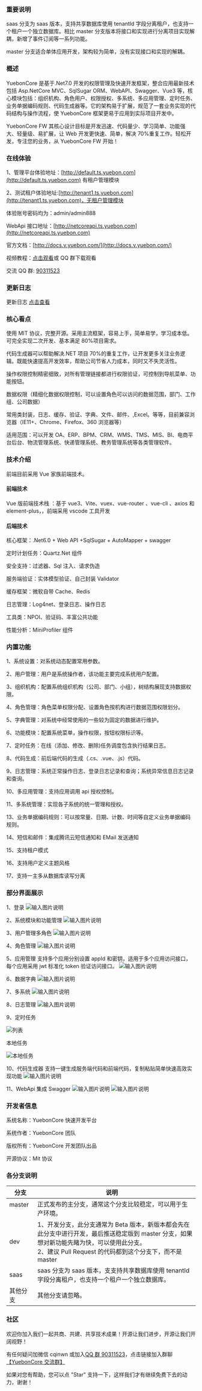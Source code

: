 ### 重要说明

saas 分支为 saas 版本，支持共享数据库使用 tenantId 字段分离租户，也支持一个租户一个独立数据库。相比 master 分支版本将接口和实现进行分离项目实现解耦，新增了事件订阅等一系列功能。

master 分支适合单体应用开发，架构较为简单，没有实现接口和实现的解耦。

### 概述

YuebonCore 是基于.Net7.0 开发的权限管理及快速开发框架，整合应用最新技术包括 Asp.NetCore MVC、SqlSugar ORM、WebAPI、Swagger、Vue3 等，核心模块包括：组织机构、角色用户、权限授权、多系统、多应用管理、定时任务、业务单据编码规则、代码生成器等。它的架构易于扩展，规范了一套业务实现的代码结构与操作流程，使 YuebonCore 框架更易于应用到实际项目开发中。

YuebonCore FW 其核心设计目标是开发迅速、代码量少、学习简单、功能强大、轻量级、易扩展，让 Web 开发更快速、简单，解决 70%重复工作。轻松开发，专注您的业务，从 YuebonCore FW 开始！

### 在线体验

1、管理平台体验地址：[http://default.ts.yuebon.com](http://default.ts.yuebon.com) 有租户管理模块

2、测试租户体验地址:[http://tenant1.ts.yuebon.com](http://tenant1.ts.yuebon.com)，无租户管理模块

体验账号密码均为：admin/admin888

WebApi 接口地址：[http://netcoreapi.ts.yuebon.com](http://netcoreapi.ts.yuebon.com)

官方文档：[http://docs.v.yuebon.com/](http://docs.v.yuebon.com/)

视频教程：[点击观看](https://space.bilibili.com/1615836206)或 QQ 群下载观看

交流 QQ 群: [90311523](https://jq.qq.com/?_wv=1027&k=p6IUTzDF)

### 更新日志

更新日志 [点击查看](https://gitee.com/yuebon/YuebonNetCore/commits/master)

### 核心看点

使用 MIT 协议，完整开源。采用主流框架，容易上手，简单易学，学习成本低。可完全实现二次开发、基本满足 80%项目需求。

代码生成器可以帮助解决.NET 项目 70%的重复工作，让开发更多关注业务逻辑。既能快速提高开发效率，帮助公司节省人力成本，同时又不失灵活性。

操作权限控制精密细致，对所有管理链接都进行权限验证，可控制到导航菜单、功能按钮。

数据权限（精细化数据权限控制，可以设置角色可以访问的数据范围，部门、工作组、公司数据）

常用类封装，日志、缓存、验证、字典、文件、邮件、,Excel。等等，目前兼容浏览器（IE11+、Chrome、Firefox、360 浏览器等）

适用范围：可以开发 OA、ERP、BPM、CRM、WMS、TMS、MIS、BI、电商平台后台、物流管理系统、快递管理系统、教务管理系统等各类管理软件。

### 技术介绍

前端目前采用 Vue 家族前端技术。

#### 前端技术

Vue 版前端技术栈 ：基于 vue3、Vite、vuex、vue-router 、vue-cli 、axios 和 element-plus，，前端采用 vscode 工具开发

#### 后端技术

核心框架：.Net6.0 + Web API +SqlSugar + AutoMapper + swagger

定时计划任务：Quartz.Net 组件

安全支持：过滤器、Sql 注入、请求伪造

服务端验证：实体模型验证、自己封装 Validator

缓存框架：微软自带 Cache、Redis

日志管理：Log4net、登录日志、操作日志

工具类：NPOI、验证码、丰富公共功能

性能分析：MiniProfiler 组件

### 内置功能

1、系统设置：对系统动态配置常用参数。

2、用户管理：用户是系统操作者，该功能主要完成系统用户配置。

3、组织机构：配置系统组织机构（公司、部门、小组），树结构展现支持数据权限。

4、角色管理：角色菜单权限分配、设置角色按机构进行数据范围权限划分。

5、字典管理：对系统中经常使用的一些较为固定的数据进行维护。

6、功能模块：配置系统菜单，操作权限，按钮权限标识等。

7、定时任务：在线（添加、修改、删除)任务调度包含执行结果日志。

8、代码生成：前后端代码的生成（.cs、.vue、.js）代码。

9、日志管理：系统正常操作日志、登录日志记录和查询；系统异常信息日志记录和查询。

10、多应用管理：支持应用调用 api 授权控制。

11、多系统管理：实现各子系统的统一管理和授权。

13、业务单据编码规则：可以按常量、日期、计数、时间等自定义业务单据编码规则。

14、短信和邮件：集成腾讯云短信通知和 EMail 发送通知

15、支持租户模式

16、支持用户定义主题风格

17、支持一主多从数据库读写分离

### 部分界面展示

1、登录
![输入图片说明](https://images.gitee.com/uploads/images/2021/0124/092120_64eb54dc_1017224.png "1、登录.jpg")

2、系统模块和功能管理
![输入图片说明](https://images.gitee.com/uploads/images/2021/0124/092135_56b7d10b_1017224.png "4.png")

3、用户管理多角色
![输入图片说明](https://images.gitee.com/uploads/images/2020/0423/211818_f13ba83a_1017224.png "用户管理多角色.png")

4、角色管理
![输入图片说明](https://images.gitee.com/uploads/images/2020/0423/211842_be7657c3_1017224.png "2.png")

5、应用管理
支持多个应用分别设置 appId 和密钥，适用于多个应用访问接口，每个应用采用 jwt 标准化 token 验证访问接口。
![输入图片说明](https://images.gitee.com/uploads/images/2020/0423/211927_40dbbbf1_1017224.png "应用管理.png")

6、数据字典
![输入图片说明](https://images.gitee.com/uploads/images/2020/0423/212216_0a8dc479_1017224.png "3.png")

7、多系统
![输入图片说明](https://images.gitee.com/uploads/images/2020/0423/212234_a23c3a34_1017224.png "多子系统管理.png")

8、日志管理
![输入图片说明](https://images.gitee.com/uploads/images/2020/0423/212256_8a482274_1017224.png "日志管理.png")

9、定时任务

![列表](https://images.gitee.com/uploads/images/2020/0930/145634_ed46d73b_1017224.png "屏幕截图.png")

本地任务

![本地任务](https://images.gitee.com/uploads/images/2021/0124/092152_d941062d_1017224.png "屏幕截图.png")

10、代码生成器
支持一键生成服务端代码和前端代码，复制粘贴简单快速高效实现功能
![输入图片说明](https://images.gitee.com/uploads/images/2021/0124/092205_a7c39eae_1017224.png "代码生成器.png")

11、WebApi 集成 Swagger
![输入图片说明](https://images.gitee.com/uploads/images/2018/0719/120718_772240d6_1017224.png "9 webapi.png")
![输入图片说明](https://images.gitee.com/uploads/images/2018/0719/120732_0776845c_1017224.png "9-1 webapi.png")

### 开发者信息

系统名称：YuebonCore 快速开发平台

系统作者：YuebonCore 团队

版权所有：YuebonCore 开发团队出品

开源协议：Mit 协议

### 各分支说明

|   分支     |     说明                                                                                                                                                                                                 |
| ---------- | -------------------------------------------------------------------------------------------------------------------------------------------------------------------------------------------------------- |
| master     | 正式发布的主分支，通常这个分支比较稳定，可以用于生产环境。                                                                                                                                               |
| dev        | 1、开发分支，此分支通常为 Beta 版本，新版本都会先在此分支中进行开发，最后推送稳定版到 master 分支，如果想对新功能先睹为快，可以使用此分支。<br> 2、建议 Pull Request 的代码都到这个分支下，而不是 master |
| saas       | saas 分支为 saas 版本，支支持共享数据库使用 tenantId 字段分离租户，也支持一个租户一个独立数据库。                                                                                                        |
| 其他分支   | 其他分支请忽略。                                                                                                                                                                                         |

### 社区

欢迎你加入我们一起共商、共建、共享技术成果！开源让我们进步，开源让我们开阔视野！

有任何疑问加微信 cqinwn 或加入[QQ 群 90311523](https://jq.qq.com/?_wv=1027&k=p6IUTzDF)，点击链接加入群聊[【YuebonCore 交流群】](https://jq.qq.com/?_wv=1027&k=p6IUTzDF)

如果对您有帮助，您可以点 "Star" 支持一下，这样我们才有继续免费下去的动力，谢谢！
